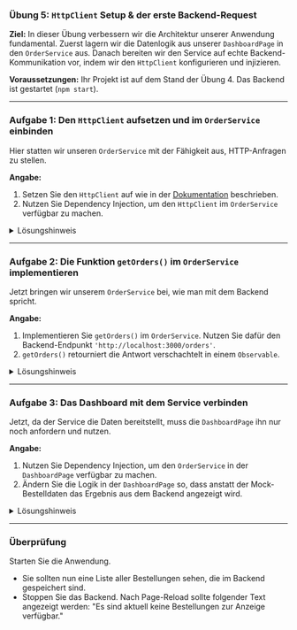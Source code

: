 ### **Übung 5: `HttpClient` Setup & der erste Backend-Request**

**Ziel:** In dieser Übung verbessern wir die Architektur unserer Anwendung fundamental. Zuerst lagern wir die Datenlogik aus unserer `DashboardPage` in den `OrderService` aus. Danach bereiten wir den Service auf echte Backend-Kommunikation vor, indem wir den `HttpClient` konfigurieren und injizieren.

**Voraussetzungen:** Ihr Projekt ist auf dem Stand der Übung 4. Das Backend ist gestartet (`npm start`).

-----

### **Aufgabe 1: Den `HttpClient` aufsetzen und im `OrderService` einbinden**

Hier statten wir unseren `OrderService` mit der Fähigkeit aus, HTTP-Anfragen zu stellen.

**Angabe:**

1. Setzen Sie den `HttpClient` auf wie in der [Dokumentation](https://angular.dev/guide/http/setup) beschrieben.
2. Nutzen Sie Dependency Injection, um den `HttpClient` im `OrderService` verfügbar zu machen.

<details>
<summary>Lösungshinweis</summary>

**`app.config.ts`:**

```typescript
export const appConfig: ApplicationConfig = {
  providers: [
    //...
    provideHttpClient(),
  ]
};
```
**`order-service.ts`:**

```typescript

@Injectable({
  providedIn: 'root',
})
export class OrderService {
  // HttpClient injizieren
  private http = inject(HttpClient);

  constructor() {}

  getOrders(): Order[] {
    return this.orders;
  }
}
```

</details>

-----

### **Aufgabe 2: Die Funktion `getOrders()` im `OrderService` implementieren**

Jetzt bringen wir unserem `OrderService` bei, wie man mit dem Backend spricht.

**Angabe:**

1. Implementieren Sie `getOrders()` im `OrderService`. Nutzen Sie dafür den Backend-Endpunkt `'http://localhost:3000/orders'`.
2. `getOrders()` retourniert die Antwort verschachtelt in einem `Observable`.


<details>
<summary>Lösungshinweis</summary>

**`order-service.ts`:**

```typescript
import { Injectable, inject } from '@angular/core';
import { HttpClient } from '@angular/common/http';
import { Observable } from 'rxjs';
import { Order } from '../model/order';

@Injectable({
  providedIn: 'root',
})
export class OrderService {
  private http = inject(HttpClient);
  private apiUrl = 'http://localhost:3000/orders';

  constructor() {}

  getOrders(): Observable<Order[]> {
    return this.http.get<Order[]>(this.apiUrl);
  }
}
```

</details>

-----

### **Aufgabe 3: Das Dashboard mit dem Service verbinden**

Jetzt, da der Service die Daten bereitstellt, muss die `DashboardPage` ihn nur noch anfordern und nutzen.

**Angabe:**

1. Nutzen Sie Dependency Injection, um den `OrderService` in der `DashboardPage` verfügbar zu machen.
2. Ändern Sie die Logik in der `DashboardPage` so, dass anstatt der Mock-Bestelldaten das Ergebnis aus dem Backend angezeigt wird. 
 
<details>
<summary>Lösungshinweis</summary>

**`dashboard-page.ts`:**

```typescript
@Component({ /* ... */ })
export class DashboardPage {
  orders = signal<Order[]>([]);

  private orderService = inject(OrderService);

  constructor() {
    this.orderService.getOrders().subscribe(orders => {
      this.orders.set(orders);
    });
  }
}
```

</details>

-----

### **Überprüfung**

Starten Sie die Anwendung.

* Sie sollten nun eine Liste aller Bestellungen sehen, die im Backend gespeichert sind.
* Stoppen Sie das Backend. Nach Page-Reload sollte folgender Text angezeigt werden: "Es sind aktuell keine Bestellungen zur Anzeige verfügbar."
